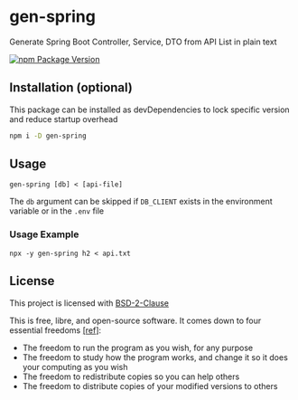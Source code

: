 # gen-spring

Generate Spring Boot Controller, Service, DTO from API List in plain text

[![npm Package Version](https://img.shields.io/npm/v/gen-spring)](https://www.npmjs.com/package/gen-spring)

## Installation (optional)

This package can be installed as devDependencies to lock specific version and reduce startup overhead

```bash
npm i -D gen-spring
```

## Usage

`gen-spring [db] < [api-file]`

The `db` argument can be skipped if `DB_CLIENT` exists in the environment variable or in the `.env` file

### Usage Example

```
npx -y gen-spring h2 < api.txt
```

## License

This project is licensed with [BSD-2-Clause](./LICENSE)

This is free, libre, and open-source software. It comes down to four essential freedoms [[ref]](https://seirdy.one/2021/01/27/whatsapp-and-the-domestication-of-users.html#fnref:2):

- The freedom to run the program as you wish, for any purpose
- The freedom to study how the program works, and change it so it does your computing as you wish
- The freedom to redistribute copies so you can help others
- The freedom to distribute copies of your modified versions to others
